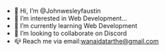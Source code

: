 - 👋 Hi, I’m @Johnwesleyfaustin
- 👀 I’m interested in Web Development...
- 🌱 I’m currently learning Web Development
- 💞️ I’m looking to collaborate on Discord
- 📪 Reach me via email:wanaidatarthe@gmail.com

<!---
Johnwesleyfaustin/Johnwesleyfaustin is a ✨ special ✨ repository because its `README.md` (this file) appears on your GitHub profile.
You can click the Preview link to take a look at your changes.
--->
